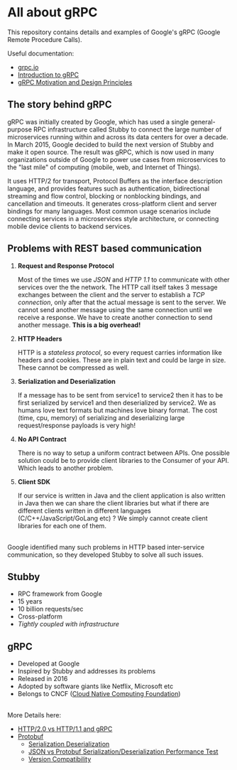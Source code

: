 # All about gRPC

This repository contains details and examples of Google's gRPC (Google Remote Procedure Calls).

Useful documentation:

* [grpc.io](https://grpc.io "gRPC official site")
* [Introduction to gRPC](https://grpc.io/docs/what-is-grpc/introduction/ "Introduction to gRPC")
* [gRPC Motivation and Design Principles](https://grpc.io/blog/principles/ "gRPC Motivation and Design Principles")

## The story behind gRPC
gRPC was initially created by Google, which has used a single general-purpose RPC infrastructure called Stubby to connect the large number of microservices running within and across its data centers for over a decade. In March 2015, Google decided to build the next version of Stubby and make it open source. The result was gRPC, which is now used in many organizations outside of Google to power use cases from microservices to the "last mile" of computing (mobile, web, and Internet of Things).

It uses HTTP/2 for transport, Protocol Buffers as the interface description language, and provides features such as authentication, bidirectional streaming and flow control, blocking or nonblocking bindings, and cancellation and timeouts. It generates cross-platform client and server bindings for many languages. Most common usage scenarios include connecting services in a microservices style architecture, or connecting mobile device clients to backend services.

## Problems with REST based communication

1. **Request and Response Protocol**

   Most of the times we use *JSON* and *HTTP 1.1* to communicate with other services over the the network. The HTTP call itself takes 3 message exchanges between the client and      the server to establish a *TCP connection*, only after that the actual message is sent to the server. We cannot send another message using the same connection until we receive    a response. We have to create another connection to send another message. **This is a big overhead!**


2. **HTTP Headers**

   HTTP is a *stateless protocol*, so every request carries information like headers and cookies. These are in plain text and could be large in size.
   These cannot be compressed as well.


3. **Serialization and Deserialization**

   If a message has to be sent from service1 to service2 then it has to be first serialized by service1 and then deserialized by service2.
   We as humans love text formats but machines love binary format. The cost (time, cpu, memory) of serializing and deserializing large request/response payloads is very high!


4. **No API Contract**

   There is no way to setup a uniform contract between APIs. One possible solution could be to provide client libraries to the Consumer of your API.
   Which leads to another problem.


5. **Client SDK**

   If our service is written in Java and the client application is also written in Java then we can share the client libraries but what if there are different clients written in    different languages (C/C++/JavaScript/GoLang etc) ? We simply cannot create client libraries for each one of them.

<br>
Google identified many such problems in HTTP based inter-service communication, so they developed Stubby to solve all such issues.

## Stubby
* RPC framework from Google
* 15 years
* 10 billion requests/sec
* Cross-platform
* *Tightly coupled with infrastructure*

## gRPC
* Developed at Google
* Inspired by Stubby and addresses its problems
* Released in 2016
* Adopted by software giants like Netflix, Microsoft etc
* Belongs to CNCF ([Cloud Native Computing Foundation](https://www.cncf.io/ "Cloud Native Computing Foundation"))

<br>
More Details here:

* [HTTP/2.0 vs HTTP/1.1 and gRPC](https://github.com/abhinav-nath/all-about-gRPC/blob/master/notes/http2.0-vs-http1.1.md "HTTP/2.0 vs HTTP/1.1 and gRPC")
* [Protobuf](https://github.com/abhinav-nath/all-about-gRPC/blob/master/notes/protobuf.md "Protocol Buffers")
  - [Serialization Deserialization](https://github.com/abhinav-nath/all-about-gRPC/tree/master/code/protobuf-demo/src/main/java/com/codecafe/grpc/protobuf/serialization_deserialization "Proto Serialization Deserialization")
  - [JSON vs Protobuf Serialization/Deserialization Performance Test](https://github.com/abhinav-nath/all-about-gRPC/tree/master/code/protobuf-demo/src/main/java/com/codecafe/grpc/protobuf/json_vs_proto/JsonVsProtoPerformanceTest.java "JSON vs Proto")
  - [Version Compatibility](https://github.com/abhinav-nath/all-about-gRPC/tree/master/code/protobuf-demo/src/main/java/com/codecafe/grpc/protobuf/versioning "Version Compatibility")
